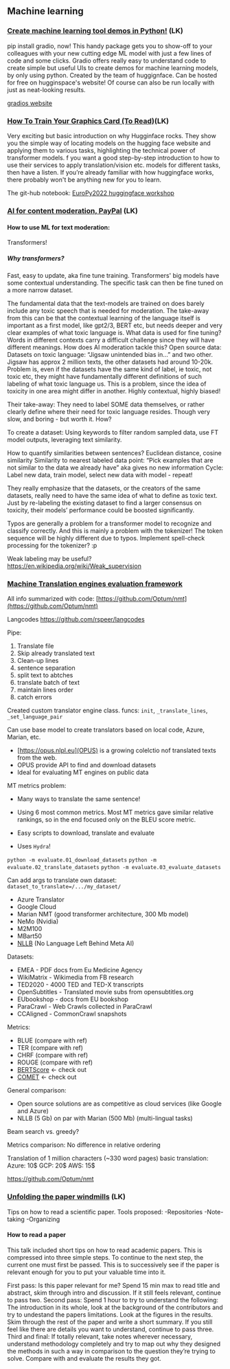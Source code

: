 ## Machine learning

### [Create machine learning tool demos in Python!](https://ep2022.europython.eu/session/how-to-craft-awesome-machine-learning-demos-with-python) (LK)
pip install gradio, now! This handy package gets you to show-off to your colleagues with your new cutting edge ML model with just a few lines of code and some clicks.
Gradio offers really easy to understand code to create simple but useful UIs to create demos for machine learning models, by only using python. Created by the team of huggignface. 
Can be hosted for free on hugginspace's website!
Of course can also be run locally with just as neat-looking results.

[gradios website](https://gradio.app/)

### [How To Train Your Graphics Card (To Read)](https://ep2022.europython.eu/session/how-to-train-your-graphics-card-to-read)(LK)
Very exciting but basic introduction on why Hugginface rocks. They show you the simple way of locating models on the hugging face website and applying them to various tasks, highlighting the technical power of transformer models. f you want a good step-by-step introduction to how to use their services to apply translation/vision etc. models for different tasks, then have a listen. If you’re already familiar with how huggingface works, there probably won't be anything new for you to learn.

The git-hub notebook:
[EuroPy2022 huggingface workshop](https://github.com/huggingface/workshops/tree/main/europython-2022)


### [AI for content moderation, PayPal](https://ep2022.europython.eu/session/ai-for-content-moderation-at-paypal) (LK)

#### How to use ML for text moderation:
Transformers!
##### Why transformers?
Fast, easy to update, aka fine tune training.
Transformers' big models have some contextual understanding. The specific task can then be fine tuned on a more narrow dataset.

The fundamental data that the text-models are trained on does barely include any toxic speech that is needed for moderation. The take-away from this can be that the contextual learning of the language itself is important as a first model, like gpt2/3, BERT etc, but needs deeper and very clear examples of what toxic language is.
What data is used for fine tuning?
Words in different contexts carry a difficult challenge since they will have different meanings. How does AI moderation tackle this?
Open source data:
Datasets on toxic language: “Jigsaw unintended bias in…” and two other. Jigsaw has approx 2 million texts, the other datasets had around 10-20k.
Problem is, even if the datasets have the same kind of label, ie toxic, not toxic etc, they might have fundamentally different definitions of such labeling of what toxic language us. This is a problem, since the idea of toxicity in one area might differ in another. Highly contextual, highly biased!

Their take-away: They need to label SOME data themselves, or rather clearly define where their need for toxic language resides. Though very slow, and boring - but worth it.
How?

To create a dataset: Using keywords to filter random sampled data, use FT model outputs, leveraging text similarity.

How to quantify similarities between sentences?
    Euclidean distance, cosine similarity
Similarity to nearest labeled data point: “Pick examples that are not similar to the data we already have” aka gives no new information
Cycle: Label new data, train model, select new data with model - repeat!

They really emphasize that the datasets, or the creators of the same datasets, really need to have the same idea of what to define as toxic text. Just by re-labeling the existing dataset to find a larger consensus on toxicity, their models’ performance could be boosted significantly.

Typos are generally a problem for a transformer model to recognize and classify correctly.
And this is mainly a problem with the tokenizer! The token sequence will be highly different due to typos. Implement spell-check processing for the tokenizer? :p

Weak labeling may be useful?
https://en.wikipedia.org/wiki/Weak_supervision

### [Machine Translation engines evaluation framework](https://ep2022.europython.eu/session/machine-translation-engines-evaluation-framework)

All info summarized with code: [https://github.com/Optum/nmt](https://github.com/Optum/nmt)

Langcodes https://github.com/rspeer/langcodes

Pipe:
1. Translate file
2. Skip already translated text
3. Clean-up lines
4. sentence separation
5. split text to abtches
6. translate batch of text
7. maintain lines order
8. catch errors

Created custom translator engine class. funcs: `init`, `_translate_lines`, `_set_language_pair`

Can use base model to create translators based on local code, Azure, Marian, etc.

- [https://opus.nlpl.eu](OPUS) is a growing colelctio nof translated texts from the web.
- OPUS provide API to find and download datasets
- Ideal for evaluating MT engines on public data

MT metrics problem:
- Many ways to translate the same sentence!
- Using 6 most common metrics. Most MT metrics gave similar relative rankings, so in the end focused only on the BLEU score metric.

- Easy scripts to download, translate and evaluate
- Uses `Hydra`!

`python -m evaluate.01_download_datasets`
`python -m evaluate.02_translate_datasets`
`python -m evaluate.03_evaluate_datasets`

Can add args to translate own dataset:
`dataset_to_translate=/.../my_dataset/`

- Azure Translator
- Google Cloud
- Marian NMT (good transformer architecture, 300 Mb model)
- NeMo (Nvidia)
- M2M100
- MBart50
- [NLLB](https://ai.facebook.com/research/no-language-left-behind/) (No Language Left Behind Meta AI)

Datasets:
- EMEA - PDF docs from Eu Medicine Agency
- WikiMatrix - Wikimedia from FB research
- TED2020 - 4000 TED and TED-X transcripts
- OpenSubtitles - Translated movie subs from opensubtitles.org
- EUbookshop - docs from EU bookshop
- ParaCrawl - Web Crawls collected in ParaCrawl
- CCAligned - CommonCrawl snapshots

Metrics:
- BLUE (compare with ref)
- TER (compare with ref)
- CHRF (compare with ref)
- ROUGE (compare with ref)
- [BERTScore](https://arxiv.org/abs/1904.09675) <- check out
- [COMET](https://unbabel.com/research/comet/) <- check out

General comparison:
- Open source solutions are as competitive as cloud services (like Google and Azure)
- NLLB (5 Gb) on par with Marian (500 Mb) (multi-lingual tasks)

Beam search vs. greedy?

Metrics comparison:
No difference in relative ordering

Translation of 1 million characters (~330 word pages) basic translation:
Azure: 10$
GCP: 20$
AWS: 15$

https://github.com/Optum/nmt

### [Unfolding the paper windmills](https://ep2022.europython.eu/session/unfolding-the-paper-windmills) (LK)
Tips on how to read a scientific paper.
Tools proposed:
-Repositories
-Note-taking
-Organizing
#### How to read a paper
This talk included short tips on how to read academic papers. This is compressed into three simple steps. To continue to the next step, the current one must first be passed. This is to successively see if the paper is relevant enough for you to put your valuable time into it.

First pass: Is this paper relevant for me? Spend 15 min max to read title and abstract, skim through intro and discussion. If it still feels relevant, continue to pass two.
Second pass: Spend 1 hour to try to understand the following:
The introduction in its whole, look at the background of the contributors and try to undestand the papers limitations. Look at the figures in the results. Skim through the rest of the paper and write a short summary. If you still feel like there are details you want to understand, continue to pass three.
Third and final: If totally relevant, take notes wherever necessary, understand methodology completely and try to map out why they designed the methods in such a way in comparison to the question they’re trying to solve. Compare with and evaluate the results they got.

